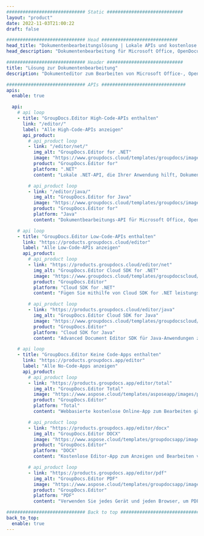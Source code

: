 ```yaml
---
############################# Static ############################
layout: "product"
date: 2022-11-03T21:00:22
draft: false

############################# Head ############################
head_title: "Dokumentenbearbeitungslösung | Lokale APIs und kostenlose Apps"
head_description: "Dokumentenbearbeitung für Microsoft Office, OpenDocument, PDF und andere Dateiformate mit On-Premise-APIs oder mit der Online Document Editor App."

############################# Header ############################
title: "Lösung zur Dokumentenbearbeitung"
description: "Dokumenteditor zum Bearbeiten von Microsoft Office-, OpenOffice-, PDF-, HTML- und anderen Dokumentdateiformaten."

############################# APIs ###############################
apis:
  enable: true

  api:
    # api loop
    - title: "GroupDocs.Editor High-Code-APIs enthalten"
      link: "/editor/"
      label: "Alle High-Code-APIs anzeigen"
      api_product:
        # api_product loop
        - link: "/editor/net/"
          img_alt: "GroupDocs.Editor for .NET"
          image: "https://www.groupdocs.cloud/templates/groupdocs/images/product-logos/groupdocs-editor-net.png"
          product: "GroupDocs.Editor for"
          platform: ".NET"
          content: "Lokale .NET-API, die Ihrer Anwendung hilft, Dokumente anzuzeigen, zu bearbeiten und dann zu konvertieren."

        # api_product loop
        - link: "/editor/java/"
          img_alt: "GroupDocs.Editor for Java"
          image: "https://www.groupdocs.cloud/templates/groupdocs/images/product-logos/groupdocs-editor-java.png"
          product: "GroupDocs.Editor for"
          platform: "Java"
          content: "Dokumentbearbeitungs-API für Microsoft Office, OpenOffice, HTML und andere Dokumente zur Bearbeitung in Ihren Java-basierten Anwendungen."

    # api loop
    - title: "GroupDocs.Editor Low-Code-APIs enthalten"
      link: "https://products.groupdocs.cloud/editor"
      label: "Alle Low-Code-APIs anzeigen"
      api_product:
        # api_product loop
        - link: "https://products.groupdocs.cloud/editor/net"
          img_alt: "GroupDocs.Editor Cloud SDK for .NET"
          image: "https://www.groupdocs.cloud/templates/groupdocscloud/images/sdk/272x272/groupdocs_editor-for-net.png"
          product: "GroupDocs.Editor"
          platform: "Cloud SDK for .NET"
          content: "Fügen Sie mithilfe von Cloud SDK for .NET leistungsstarke Bearbeitungsfunktionen für Dokumentformate in .NET-Anwendungen hinzu. Bearbeiten Sie MS Office-, Web- und XML-Dokumente."

        # api_product loop
        - link: "https://products.groupdocs.cloud/editor/java"
          img_alt: "GroupDocs.Editor Cloud SDK for Java"
          image: "https://www.groupdocs.cloud/templates/groupdocscloud/images/sdk/272x272/groupdocs_editor-for-java.png"
          product: "GroupDocs.Editor"
          platform: "Cloud SDK for Java"
          content: "Advanced Document Editor SDK für Java-Anwendungen zum Bearbeiten von branchenüblichen Dokumentdateiformaten auf jeder Plattform, die REST-APIs aufrufen kann."

    # api loop
    - title: "GroupDocs.Editor Keine Code-Apps enthalten"
      link: "https://products.groupdocs.app/editor"
      label: "Alle No-Code-Apps anzeigen"
      api_product:
        # api_product loop
        - link: "https://products.groupdocs.app/editor/total"
          img_alt: "GroupDocs.Editor Total"
          image: "https://www.aspose.cloud/templates/asposeapp/images/products/logo/aspose_editor-app.png"
          product: "GroupDocs.Editor"
          platform: "Total"
          content: "Webbasierte kostenlose Online-App zum Bearbeiten gängiger Dateiformate aus Office & OpenOffice."

        # api_product loop
        - link: "https://products.groupdocs.app/editor/docx"
          img_alt: "GroupDocs.Editor DOCX"
          image: "https://www.aspose.cloud/templates/groupdocsapp/images/products/logo/groupdocs_words-app.png"
          product: "GroupDocs.Editor"
          platform: "DOCX"
          content: "Kostenlose Editor-App zum Anzeigen und Bearbeiten von Microsoft Word-Dokumenten online."

        # api_product loop
        - link: "https://products.groupdocs.app/editor/pdf"
          img_alt: "GroupDocs.Editor PDF"
          image: "https://www.aspose.cloud/templates/groupdocsapp/images/products/logo/groupdocs_pdf-app.png"
          product: "GroupDocs.Editor"
          platform: "PDF"
          content: "Verwenden Sie jedes Gerät und jeden Browser, um PDF- und XPS-Dokumente anzuzeigen oder zu bearbeiten."

############################# Back to top ###############################
back_to_top:
  enable: true
---
```

